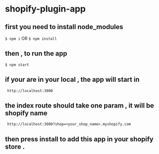 shopify-plugin-app
=========================

## first you need to install node_modules
```$ npm i```
OR
```$ npm install```

## then , to run the app 
```$ npm start```

## if your are in your local , the app will start in 
``` http://localhost:3000```

## the index route should take one param , it will be shopify name
``` http://localhost:3000?shop=<your_shop_name>.myshopify.com```

## then press install to add this app in your shopify store .
